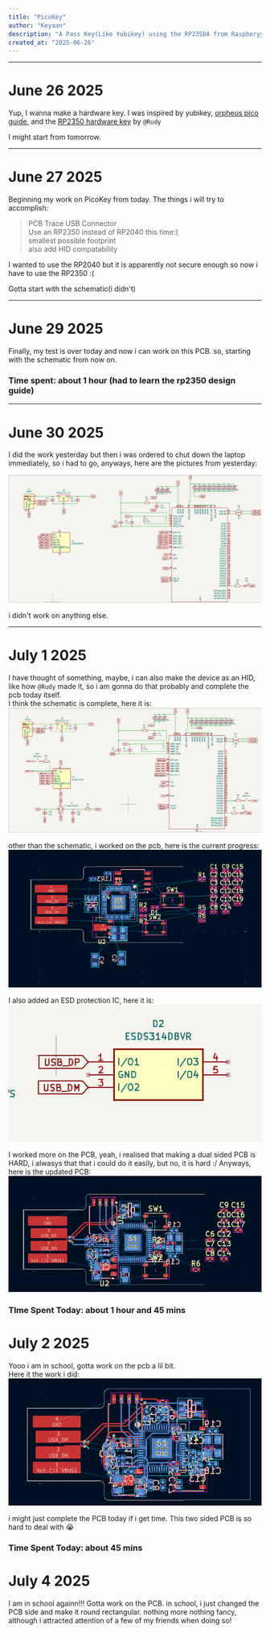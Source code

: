 ```yaml
---
title: "PicoKey"
author: "Keyaan"
description: "A Pass Key(Like Yubikey) using the RP2350A from Raspberyy Pi!"
created_at: "2025-06-26"
---
```

----
# June 26 2025
Yup, I wanna make a hardware key. I was inspired by yubikey, [orpheus pico guide](http://orpheuspico.hackclub.com/docs/pico/guides/passkey), and the [RP2350 hardware key](https://github.com/Outdatedcandy92/PicoDucky) by ```@Rudy```

I might start from tomorrow.  

----
# June 27 2025

Beginning my work on PicoKey from today. The things i will try to accomplish:
> PCB Trace USB Connector  
> Use an RP2350 instead of RP2040 this time:(  
> smallest possible footprint  
> also add HID compatability
  
I wanted to use the RP2040 but it is apparently not secure enough so now i have to use the RP2350 :(

Gotta start with the schematic(i didn't)

----
# June 29 2025

Finally, my test is over today and now i can work on this PCB. so, starting with the schematic from now on.

### Time spent: about 1 hour (had to learn the rp2350 design guide)

----
# June 30 2025
I did the work yesterday but then i was ordered to chut down the laptop immediately, so i had to go, anyways, here are the pictures from yesterday:

![schematic](/images/29/schematic.png)

i didn't work on anything else.

----
# July 1 2025

I have thought of something, maybe, i can also make the device as an HID, like how ```@Rudy``` made it, so i am gonna do that probably and complete the pcb today itself.  
I think the schematic is complete, here it is:  
![schematic july 1](/images/1/schematic.png)

other than the schematic, i worked on the pcb, here is the current progress:  
![pcb july 1](/images/1/pcb.png)  

I also added an ESD protection IC, here it is:  
![esd IC](/images/1/esd.png)  


I worked more on the PCB, yeah, i realised that making a dual sided PCB is HARD, i alwasys that that i could do it easily, but no, it is hard :/
Anyways, here is the updated PCB:  
![pcb july 1](/images/1/pcb_2.png)  

### TIme Spent Today: about 1 hour and 45 mins

# July 2 2025
Yooo i am in school, gotta work on the pcb a lil bit.  
Here it the work i did:  
![pcb july 1](/images/2/pcb.png)  

i might just complete the PCB today if i get time. 
This two sided PCB is so hard to deal with 😭

### Time Spent Today: about 45 mins

# July 4 2025

I am in school againn!!! Gotta work on the PCB.
in school, i just changed the PCB side and make it round rectangular. nothing more nothing fancy, although i attracted attention of a few of my friends when doing so!